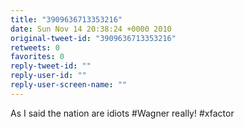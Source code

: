 ```yaml
---
title: "3909636713353216"
date: Sun Nov 14 20:38:24 +0000 2010
original-tweet-id: "3909636713353216"
retweets: 0
favorites: 0
reply-tweet-id: ""
reply-user-id: ""
reply-user-screen-name: ""
---
```

As I said the nation are idiots #Wagner really! #xfactor
